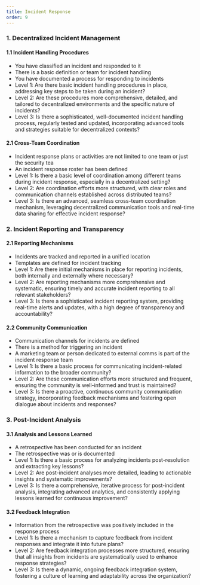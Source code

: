 ```yaml
---
title: Incident Response
order: 9
---
```


### 1. Decentralized Incident Management

#### 1.1 Incident Handling Procedures

- You have classified an incident and responded to it
- There is a basic definition or team for incident handling
- You have documented a process for responding to incidents
- Level 1: Are there basic incident handling procedures in place, addressing key steps to be taken during an incident?
- Level 2: Are these procedures more comprehensive, detailed, and tailored to decentralized environments and the specific nature of incidents?
- Level 3: Is there a sophisticated, well-documented incident handling process, regularly tested and updated, incorporating advanced tools and strategies suitable for decentralized contexts?

#### 2.1 Cross-Team Coordination

- Incident response plans or activities are not limited to one team or just the security tea
- An incident response roster has been defined
- Level 1: Is there a basic level of coordination among different teams during incident response, especially in a decentralized setting?
- Level 2: Are coordination efforts more structured, with clear roles and communication channels established across distributed teams?
- Level 3: Is there an advanced, seamless cross-team coordination mechanism, leveraging decentralized communication tools and real-time data sharing for effective incident response?

### 2. Incident Reporting and Transparency

#### 2.1 Reporting Mechanisms

- Incidents are tracked and reported in a unified location
- Templates are defined for incident tracking
- Level 1: Are there initial mechanisms in place for reporting incidents, both internally and externally where necessary?
- Level 2: Are reporting mechanisms more comprehensive and systematic, ensuring timely and accurate incident reporting to all relevant stakeholders?
- Level 3: Is there a sophisticated incident reporting system, providing real-time alerts and updates, with a high degree of transparency and accountability?

#### 2.2 Community Communication

- Communication channels for incidents are defined
- There is a method for triggering an incident
- A marketing team or person dedicated to external comms is part of the incident response team
- Level 1: Is there a basic process for communicating incident-related information to the broader community?
- Level 2: Are these communication efforts more structured and frequent, ensuring the community is well-informed and trust is maintained?
- Level 3: Is there a proactive, continuous community communication strategy, incorporating feedback mechanisms and fostering open dialogue about incidents and responses?

### 3. Post-Incident Analysis

#### 3.1 Analysis and Lessons Learned

- A retrospective has been conducted for an incident
- The retrospective was or is documented
- Level 1: Is there a basic process for analyzing incidents post-resolution and extracting key lessons?
- Level 2: Are post-incident analyses more detailed, leading to actionable insights and systematic improvements?
- Level 3: Is there a comprehensive, iterative process for post-incident analysis, integrating advanced analytics, and consistently applying lessons learned for continuous improvement?

#### 3.2 Feedback Integration

- Information from the retrospective was positively included in the response process
- Level 1: Is there a mechanism to capture feedback from incident responses and integrate it into future plans?
- Level 2: Are feedback integration processes more structured, ensuring that all insights from incidents are systematically used to enhance response strategies?
- Level 3: Is there a dynamic, ongoing feedback integration system, fostering a culture of learning and adaptability across the organization?
